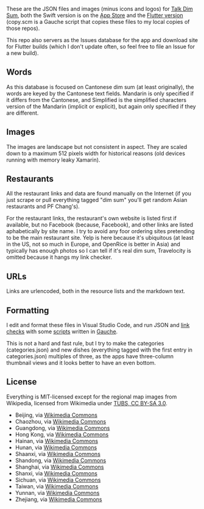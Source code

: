 These are the JSON files and images (minus icons and logos) for [Talk Dim Sum](http://talkdimsum.com), both the Swift version is on the [App Store](https://apps.apple.com/us/app/talk-dim-sum/id953929066) and the [Flutter version](https://github.com/technicat/dartdimsum) (copy.scm is a Gauche script that copies these files to my local copies of those repos).

This repo also servers as the Issues database for the app and download site for Flutter builds (which I don't update often, so feel free to file an Issue for a new build).

## Words

As this database is focused on Cantonese dim sum (at least originally), the words are keyed by the Cantonese text fields. Mandarin is only specified if it differs from the Cantonese, and Simplified is the simplified characters version of the Mandarin (implicit or explicit), but again only specified if they are different.

## Images

The images are landscape but not consistent in aspect. They are scaled down to a maximum 512 pixels width for historical reasons (old devices running with memory leaky Xamarin).

## Restaurants

All the restaurant links and data are found manually on the Internet (if you just scrape or pull everything tagged "dim sum" you'll get random Asian restaurants and PF Chang's).

For the restaurant links, the restaurant's own website is listed first if available, but no Facebook (because, Facebook), and other links are listed aphabetically by site name. I try to avoid any foor ordering sites pretending to be the main restaurant site. Yelp is here because it's ubiquitous (at least in the US, not so much in Europe, and OpenRice is better in Asia) and typically has enough photos so I can tell if it's real dim sum, Travelocity is omitted because it hangs my link checker.

## URLs

Links are urlencoded, both in the resource lists and the markdown text.

## Formatting

I edit and format these files in Visual Studio Code, and run JSON and [link checks](https://datatracker.ietf.org/doc/html/rfc1738) with some [scripts](http://github.com/technicat/schematic) written in [Gauche](https://practical-scheme.net/gauche/).

This is not a hard and fast rule, but I try to make the categories (categories.json) and new dishes (everything tagged with the first entry in categories.json) multiples of three, as the apps have three-column thumbnail views and it looks better to have an even bottom.

## License

Everything is MIT-licensed except for the regional map images from Wikipedia, licensed from Wikimedia under [TUBS, CC BY-SA 3.0](https://creativecommons.org/licenses/by-sa/3.0).

- Beijing, via [Wikimedia Commons](https://commons.wikimedia.org/wiki/File:Beijing_in_China_(%2Ball_claims_hatched).svg)
- Chaozhou, via [Wikimedia Commons](https://commons.wikimedia.org/wiki/File:Chaozhou_in_China_(%2Ball_claims_hatched).svg)
- Guangdong, via [Wikimedia Commons](https://commons.wikimedia.org/wiki/File:Guangdong_in_China_(%2Ball_claims_hatched).svg)
- Hong Kong, via [Wikimedia Commons](https://commons.wikimedia.org/wiki/File:Hong_Kong_in_China_(%2Ball_claims_hatched).svg)
- Hainan, via [Wikimedia Commons](https://commons.wikimedia.org/wiki/File:Hainan_in_China_(%2Ball_claims_hatched).svg)
- Hunan, via [Wikimedia Commons](https://commons.wikimedia.org/wiki/File:Hunan_in_China_(%2Ball_claims_hatched).svg)
- Shaanxi, via [Wikimedia Commons](https://commons.wikimedia.org/wiki/File:Shaanxi_in_China_(%2Ball_claims_hatched).svg)
- Shandong, via [Wikimedia Commons](https://commons.wikimedia.org/wiki/File:Shandong_in_China_(%2Ball_claims_hatched).svg)
- Shanghai, via [Wikimedia Commons](https://commons.wikimedia.org/wiki/File:Shanghai_in_China_(%2Ball_claims_hatched).svg)
- Shanxi, via [Wikimedia Commons](https://commons.wikimedia.org/wiki/File:Shanxi_in_China_(%2Ball_claims_hatched).svg)
- Sichuan, via [Wikimedia Commons](https://commons.wikimedia.org/wiki/File:Sichuan_in_China_(%2Ball_claims_hatched).svg)
- Taiwan, via [Wikimedia Commons](https://commons.wikimedia.org/wiki/File:Locator_map_of_the_ROC_Taiwan.svg)
- Yunnan, via [Wikimedia Commons](https://commons.wikimedia.org/wiki/File:Yunnan_in_China_(%2Ball_claims_hatched).svg)
- Zhejiang, via [Wikimedia Commons](https://commons.wikimedia.org/wiki/File:Zhejiang_in_China_(%2Ball_claims_hatched).svg)
